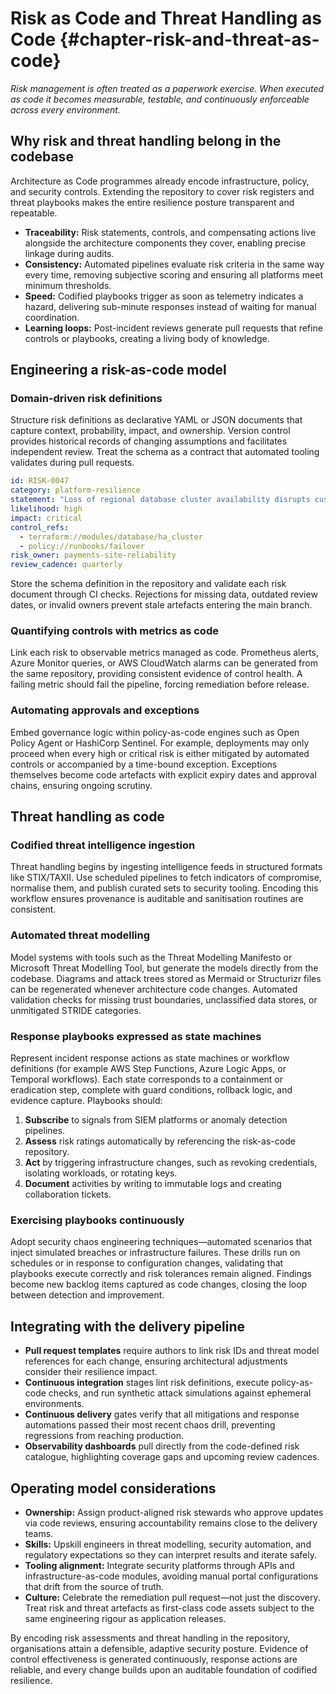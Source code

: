 # Risk as Code and Threat Handling as Code {#chapter-risk-and-threat-as-code}

*Risk management is often treated as a paperwork exercise. When executed as code it becomes measurable, testable, and continuously enforceable across every environment.*

## Why risk and threat handling belong in the codebase

Architecture as Code programmes already encode infrastructure, policy, and security controls. Extending the repository to cover risk registers and threat playbooks makes the entire resilience posture transparent and repeatable.

- **Traceability:** Risk statements, controls, and compensating actions live alongside the architecture components they cover, enabling precise linkage during audits.
- **Consistency:** Automated pipelines evaluate risk criteria in the same way every time, removing subjective scoring and ensuring all platforms meet minimum thresholds.
- **Speed:** Codified playbooks trigger as soon as telemetry indicates a hazard, delivering sub-minute responses instead of waiting for manual coordination.
- **Learning loops:** Post-incident reviews generate pull requests that refine controls or playbooks, creating a living body of knowledge.

## Engineering a risk-as-code model

### Domain-driven risk definitions

Structure risk definitions as declarative YAML or JSON documents that capture context, probability, impact, and ownership. Version control provides historical records of changing assumptions and facilitates independent review. Treat the schema as a contract that automated tooling validates during pull requests.

```yaml
id: RISK-0047
category: platform-resilience
statement: "Loss of regional database cluster availability disrupts customer journeys"
likelihood: high
impact: critical
control_refs:
  - terraform://modules/database/ha_cluster
  - policy://runbooks/failover
risk_owner: payments-site-reliability
review_cadence: quarterly
```

Store the schema definition in the repository and validate each risk document through CI checks. Rejections for missing data, outdated review dates, or invalid owners prevent stale artefacts entering the main branch.

### Quantifying controls with metrics as code

Link each risk to observable metrics managed as code. Prometheus alerts, Azure Monitor queries, or AWS CloudWatch alarms can be generated from the same repository, providing consistent evidence of control health. A failing metric should fail the pipeline, forcing remediation before release.

### Automating approvals and exceptions

Embed governance logic within policy-as-code engines such as Open Policy Agent or HashiCorp Sentinel. For example, deployments may only proceed when every high or critical risk is either mitigated by automated controls or accompanied by a time-bound exception. Exceptions themselves become code artefacts with explicit expiry dates and approval chains, ensuring ongoing scrutiny.

## Threat handling as code

### Codified threat intelligence ingestion

Threat handling begins by ingesting intelligence feeds in structured formats like STIX/TAXII. Use scheduled pipelines to fetch indicators of compromise, normalise them, and publish curated sets to security tooling. Encoding this workflow ensures provenance is auditable and sanitisation routines are consistent.

### Automated threat modelling

Model systems with tools such as the Threat Modelling Manifesto or Microsoft Threat Modelling Tool, but generate the models directly from the codebase. Diagrams and attack trees stored as Mermaid or Structurizr files can be regenerated whenever architecture code changes. Automated validation checks for missing trust boundaries, unclassified data stores, or unmitigated STRIDE categories.

### Response playbooks expressed as state machines

Represent incident response actions as state machines or workflow definitions (for example AWS Step Functions, Azure Logic Apps, or Temporal workflows). Each state corresponds to a containment or eradication step, complete with guard conditions, rollback logic, and evidence capture. Playbooks should:

1. **Subscribe** to signals from SIEM platforms or anomaly detection pipelines.
2. **Assess** risk ratings automatically by referencing the risk-as-code repository.
3. **Act** by triggering infrastructure changes, such as revoking credentials, isolating workloads, or rotating keys.
4. **Document** activities by writing to immutable logs and creating collaboration tickets.

### Exercising playbooks continuously

Adopt security chaos engineering techniques—automated scenarios that inject simulated breaches or infrastructure failures. These drills run on schedules or in response to configuration changes, validating that playbooks execute correctly and risk tolerances remain aligned. Findings become new backlog items captured as code changes, closing the loop between detection and improvement.

## Integrating with the delivery pipeline

- **Pull request templates** require authors to link risk IDs and threat model references for each change, ensuring architectural adjustments consider their resilience impact.
- **Continuous integration** stages lint risk definitions, execute policy-as-code checks, and run synthetic attack simulations against ephemeral environments.
- **Continuous delivery** gates verify that all mitigations and response automations passed their most recent chaos drill, preventing regressions from reaching production.
- **Observability dashboards** pull directly from the code-defined risk catalogue, highlighting coverage gaps and upcoming review cadences.

## Operating model considerations

- **Ownership:** Assign product-aligned risk stewards who approve updates via code reviews, ensuring accountability remains close to the delivery teams.
- **Skills:** Upskill engineers in threat modelling, security automation, and regulatory expectations so they can interpret results and iterate safely.
- **Tooling alignment:** Integrate security platforms through APIs and infrastructure-as-code modules, avoiding manual portal configurations that drift from the source of truth.
- **Culture:** Celebrate the remediation pull request—not just the discovery. Treat risk and threat artefacts as first-class code assets subject to the same engineering rigour as application releases.

By encoding risk assessments and threat handling in the repository, organisations attain a defensible, adaptive security posture. Evidence of control effectiveness is generated continuously, response actions are reliable, and every change builds upon an auditable foundation of codified resilience.
